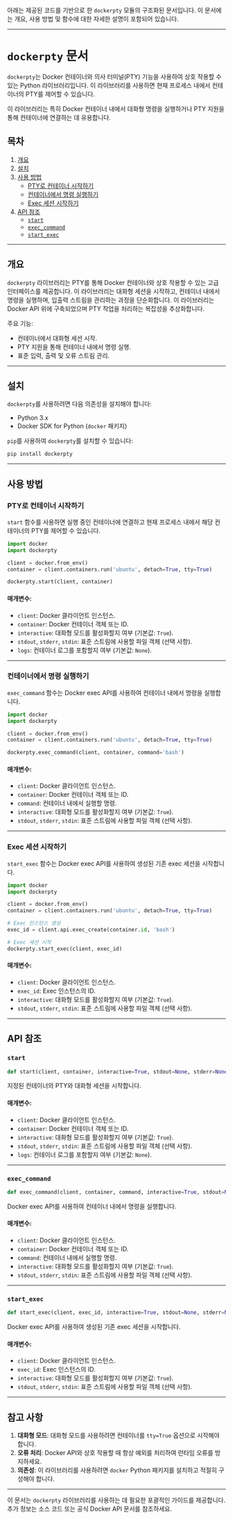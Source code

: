 아래는 제공된 코드를 기반으로 한 `dockerpty` 모듈의 구조화된 문서입니다. 이 문서에는 개요, 사용 방법 및 함수에 대한 자세한 설명이 포함되어 있습니다.

---

# `dockerpty` 문서

`dockerpty`는 Docker 컨테이너와 의사 터미널(PTY) 기능을 사용하여 상호 작용할 수 있는 Python 라이브러리입니다. 이 라이브러리를 사용하면 현재 프로세스 내에서 컨테이너의 PTY를 제어할 수 있습니다.

이 라이브러리는 특히 Docker 컨테이너 내에서 대화형 명령을 실행하거나 PTY 지원을 통해 컨테이너에 연결하는 데 유용합니다.

## 목차
1. [개요](#개요)
2. [설치](#설치)
3. [사용 방법](#사용-방법)
   - [PTY로 컨테이너 시작하기](#pty로-컨테이너-시작하기)
   - [컨테이너에서 명령 실행하기](#컨테이너에서-명령-실행하기)
   - [Exec 세션 시작하기](#exec-세션-시작하기)
4. [API 참조](#api-참조)
   - [`start`](#start)
   - [`exec_command`](#exec_command)
   - [`start_exec`](#start_exec)

---

## 개요

`dockerpty` 라이브러리는 PTY를 통해 Docker 컨테이너와 상호 작용할 수 있는 고급 인터페이스를 제공합니다. 이 라이브러리는 대화형 세션을 시작하고, 컨테이너 내에서 명령을 실행하며, 입출력 스트림을 관리하는 과정을 단순화합니다. 이 라이브러리는 Docker API 위에 구축되었으며 PTY 작업을 처리하는 복잡성을 추상화합니다.

주요 기능:
- 컨테이너에서 대화형 세션 시작.
- PTY 지원을 통해 컨테이너 내에서 명령 실행.
- 표준 입력, 출력 및 오류 스트림 관리.

---

## 설치

`dockerpty`를 사용하려면 다음 의존성을 설치해야 합니다:
- Python 3.x
- Docker SDK for Python (`docker` 패키지)

`pip`를 사용하여 `dockerpty`를 설치할 수 있습니다:

```bash
pip install dockerpty
```

---

## 사용 방법

### PTY로 컨테이너 시작하기

`start` 함수를 사용하면 실행 중인 컨테이너에 연결하고 현재 프로세스 내에서 해당 컨테이너의 PTY를 제어할 수 있습니다.

```python
import docker
import dockerpty

client = docker.from_env()
container = client.containers.run('ubuntu', detach=True, tty=True)

dockerpty.start(client, container)
```

#### 매개변수:
- `client`: Docker 클라이언트 인스턴스.
- `container`: Docker 컨테이너 객체 또는 ID.
- `interactive`: 대화형 모드를 활성화할지 여부 (기본값: `True`).
- `stdout`, `stderr`, `stdin`: 표준 스트림에 사용할 파일 객체 (선택 사항).
- `logs`: 컨테이너 로그를 포함할지 여부 (기본값: `None`).

---

### 컨테이너에서 명령 실행하기

`exec_command` 함수는 Docker exec API를 사용하여 컨테이너 내에서 명령을 실행합니다.

```python
import docker
import dockerpty

client = docker.from_env()
container = client.containers.run('ubuntu', detach=True, tty=True)

dockerpty.exec_command(client, container, command='bash')
```

#### 매개변수:
- `client`: Docker 클라이언트 인스턴스.
- `container`: Docker 컨테이너 객체 또는 ID.
- `command`: 컨테이너 내에서 실행할 명령.
- `interactive`: 대화형 모드를 활성화할지 여부 (기본값: `True`).
- `stdout`, `stderr`, `stdin`: 표준 스트림에 사용할 파일 객체 (선택 사항).

---

### Exec 세션 시작하기

`start_exec` 함수는 Docker exec API를 사용하여 생성된 기존 exec 세션을 시작합니다.

```python
import docker
import dockerpty

client = docker.from_env()
container = client.containers.run('ubuntu', detach=True, tty=True)

# Exec 인스턴스 생성
exec_id = client.api.exec_create(container.id, 'bash')

# Exec 세션 시작
dockerpty.start_exec(client, exec_id)
```

#### 매개변수:
- `client`: Docker 클라이언트 인스턴스.
- `exec_id`: Exec 인스턴스의 ID.
- `interactive`: 대화형 모드를 활성화할지 여부 (기본값: `True`).
- `stdout`, `stderr`, `stdin`: 표준 스트림에 사용할 파일 객체 (선택 사항).

---

## API 참조

### `start`

```python
def start(client, container, interactive=True, stdout=None, stderr=None, stdin=None, logs=None):
```

지정된 컨테이너의 PTY와 대화형 세션을 시작합니다.

#### 매개변수:
- `client`: Docker 클라이언트 인스턴스.
- `container`: Docker 컨테이너 객체 또는 ID.
- `interactive`: 대화형 모드를 활성화할지 여부 (기본값: `True`).
- `stdout`, `stderr`, `stdin`: 표준 스트림에 사용할 파일 객체 (선택 사항).
- `logs`: 컨테이너 로그를 포함할지 여부 (기본값: `None`).

---

### `exec_command`

```python
def exec_command(client, container, command, interactive=True, stdout=None, stderr=None, stdin=None):
```

Docker exec API를 사용하여 컨테이너 내에서 명령을 실행합니다.

#### 매개변수:
- `client`: Docker 클라이언트 인스턴스.
- `container`: Docker 컨테이너 객체 또는 ID.
- `command`: 컨테이너 내에서 실행할 명령.
- `interactive`: 대화형 모드를 활성화할지 여부 (기본값: `True`).
- `stdout`, `stderr`, `stdin`: 표준 스트림에 사용할 파일 객체 (선택 사항).

---

### `start_exec`

```python
def start_exec(client, exec_id, interactive=True, stdout=None, stderr=None, stdin=None):
```

Docker exec API를 사용하여 생성된 기존 exec 세션을 시작합니다.

#### 매개변수:
- `client`: Docker 클라이언트 인스턴스.
- `exec_id`: Exec 인스턴스의 ID.
- `interactive`: 대화형 모드를 활성화할지 여부 (기본값: `True`).
- `stdout`, `stderr`, `stdin`: 표준 스트림에 사용할 파일 객체 (선택 사항).

---

## 참고 사항

1. **대화형 모드**: 대화형 모드를 사용하려면 컨테이너를 `tty=True` 옵션으로 시작해야 합니다.
2. **오류 처리**: Docker API와 상호 작용할 때 항상 예외를 처리하여 런타임 오류를 방지하세요.
3. **의존성**: 이 라이브러리를 사용하려면 `docker` Python 패키지를 설치하고 적절히 구성해야 합니다.

---

이 문서는 `dockerpty` 라이브러리를 사용하는 데 필요한 포괄적인 가이드를 제공합니다. 추가 정보는 소스 코드 또는 공식 Docker API 문서를 참조하세요.